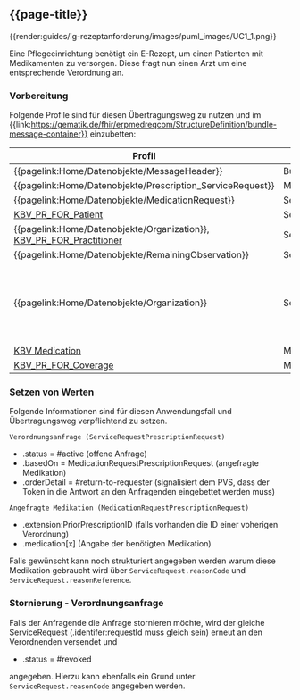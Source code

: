 ## {{page-title}}

{{render:guides/ig-rezeptanforderung/images/puml_images/UC1_1.png}}

Eine Pflegeeinrichtung benötigt ein E-Rezept, um einen Patienten mit Medikamenten zu versorgen. Diese fragt nun einen Arzt um eine entsprechende Verordnung an.

### Vorbereitung

Folgende Profile sind für diesen Übertragungsweg zu nutzen und im {{link:https://gematik.de/fhir/erpmedreqcom/StructureDefinition/bundle-message-container}} einzubetten:

|Profil|Referenziert in|Optional|
|---|---|---|
|{{pagelink:Home/Datenobjekte/MessageHeader}}|BundleMessageContainer.entry||
|{{pagelink:Home/Datenobjekte/Prescription_ServiceRequest}}|MessageHeaderRequestHeader.focus||
|{{pagelink:Home/Datenobjekte/MedicationRequest}}|ServiceRequestPrescriptionRequest.basedOn||
|[KBV_PR_FOR_Patient](https://fhir.kbv.de/StructureDefinition/KBV_PR_FOR_Patient)|ServiceRequestPrescriptionRequest.subject||
|{{pagelink:Home/Datenobjekte/Organization}}, [KBV_PR_FOR_Practitioner](https://fhir.kbv.de/StructureDefinition/KBV_PR_FOR_Practitioner)|ServiceRequestPrescriptionRequest.performer||
|{{pagelink:Home/Datenobjekte/RemainingObservation}}|ServiceRequestPrescriptionRequest.reasonReference|x|
|{{pagelink:Home/Datenobjekte/Organization}}|ServiceRequestPrescriptionRequest.supportingInfo:AuslieferndeApotheke|x (Wenn der .oderDetail.code = #send-to-pharmacy, dann muss diese angegeben werden)|
|[KBV Medication](https://simplifier.net/erezept/~resources?text=medication&category=Profile&sortBy=RankScore_desc)|MedicationRequestPrescriptionRequest.medication[x]||
|[KBV_PR_FOR_Coverage](https://fhir.kbv.de/StructureDefinition/KBV_PR_FOR_Coverage)|MedicationRequestPrescriptionRequest.coverage|x|

### Setzen von Werten

Folgende Informationen sind für diesen Anwendungsfall und Übertragungsweg verpflichtend zu setzen.

`Verordnungsanfrage (ServiceRequestPrescriptionRequest)`

* .status = #active (offene Anfrage)
* .basedOn = MedicationRequestPrescriptionRequest (angefragte Medikation)
* .orderDetail = #return-to-requester (signalisiert dem PVS, dass der Token in die Antwort an den Anfragenden eingebettet werden muss)

`Angefragte Medikation (MedicationRequestPrescriptionRequest)`

* .extension:PriorPrescriptionID (falls vorhanden die ID einer voherigen Verordnung)
* .medication[x] (Angabe der benötigten Medikation)

Falls gewünscht kann noch strukturiert angegeben werden warum diese Medikation gebraucht wird über `ServiceRequest.reasonCode` und `ServiceRequest.reasonReference`.

### Stornierung - Verordnungsanfrage

Falls der Anfragende die Anfrage stornieren möchte, wird der gleiche ServiceRequest (.identifer:requestId muss gleich sein) erneut an den Verordnenden versendet und

* .status = #revoked

angegeben. Hierzu kann ebenfalls ein Grund unter `ServiceRequest.reasonCode` angegeben werden.

